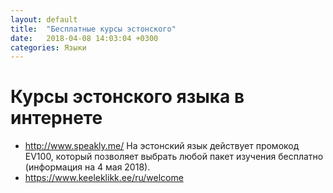```yaml
---
layout: default
title:  "Бесплатные курсы эстонского"
date:   2018-04-08 14:03:04 +0300
categories: Языки
---
```


# Курсы эстонского языка в интернете

* http://www.speakly.me/ На эстонский язык действует промокод EV100, который позволяет выбрать любой пакет изучения бесплатно (информация на 4 мая 2018).
* https://www.keeleklikk.ee/ru/welcome
